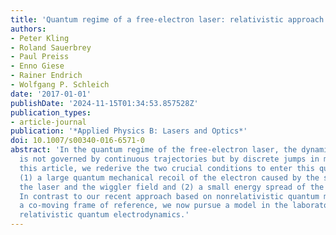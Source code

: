 ```yaml
---
title: 'Quantum regime of a free-electron laser: relativistic approach'
authors:
- Peter Kling
- Roland Sauerbrey
- Paul Preiss
- Enno Giese
- Rainer Endrich
- Wolfgang P. Schleich
date: '2017-01-01'
publishDate: '2024-11-15T01:34:53.857528Z'
publication_types:
- article-journal
publication: '*Applied Physics B: Lasers and Optics*'
doi: 10.1007/s00340-016-6571-0
abstract: 'In the quantum regime of the free-electron laser, the dynamics of the electrons
  is not governed by continuous trajectories but by discrete jumps in momentum. In
  this article, we rederive the two crucial conditions to enter this quantum regime:
  (1) a large quantum mechanical recoil of the electron caused by the scattering with
  the laser and the wiggler field and (2) a small energy spread of the electron beam.
  In contrast to our recent approach based on nonrelativistic quantum mechanics in
  a co-moving frame of reference, we now pursue a model in the laboratory frame employing
  relativistic quantum electrodynamics.'
---
```

